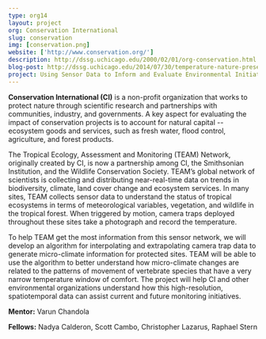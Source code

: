 ```yaml
---
type: org14
layout: project
org: Conservation International
slug: conservation
img: [conservation.png]
website: ['http://www.conservation.org/']
description: http://dssg.uchicago.edu/2000/02/01/org-conservation.html
blog-post: http://dssg.uchicago.edu/2014/07/30/temperature-nature-preserves.html
project: Using Sensor Data to Inform and Evaluate Environmental Initiatives
---
```


<p><b>Conservation International (CI)</b> is a non-profit organization that works to protect nature through scientific research and partnerships with communities, industry, and governments. A key aspect for evaluating the impact of conservation projects is to account for natural capital -- ecosystem goods and services, such as fresh water, flood control, agriculture, and forest products. 

<p>The Tropical Ecology, Assessment and Monitoring (TEAM) Network, originally created by CI, is now a partnership among CI, the Smithsonian Institution, and the Wildlife Conservation Society. TEAM’s global network of scientists is collecting and distributing near-real-time data on trends in biodiversity, climate, land cover change and ecosystem services. In many sites, TEAM collects sensor data to understand the status of tropical ecosystems in terms of meteorological variables, vegetation, and wildlife in the tropical forest. When triggered by motion, camera traps deployed throughout these sites take a photograph and record the temperature.

<p>To help TEAM get the most information from this sensor network, we will develop an algorithm for interpolating and extrapolating camera trap data to generate micro-climate information for protected sites. TEAM will be able to use the algorithm to better understand how micro-climate changes are related to the patterns of movement of vertebrate species that have a very narrow temperature window of comfort.  The project will help CI and other environmental organizations understand how this high-resolution, spatiotemporal data can assist current and future monitoring initiatives.

<p><b>Mentor:</b> Varun Chandola

<p><b>Fellows:</b> Nadya Calderon, Scott Cambo, Christopher Lazarus, Raphael Stern